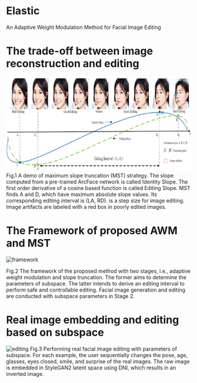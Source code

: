 # Elastic
An Adaptive Weight Modulation Method for Facial Image Editing

# The trade-off between image reconstruction and editing
</div>
<img src="./Elastic/Figs/problems.jpg" width="996" height="256"> 
</div>
Fig.1 A demo of maximum slope truncation (MST) strategy. The slope computed from a pre-trained ArcFace network is called Identity Slope. The first order derivative of a cosine based function is called Editing Slope. MST finds A and D, which have maximum absolute slope values. Its corresponding editing interval is (LA, RD). is a step size for image editing. Image artifacts are labeled with a red box in poorly edited images.

# The Framework of proposed AWM and MST
![framework](https://user-images.githubusercontent.com/28706611/141061650-2cc48cec-66d2-4519-9d08-6e3e7cac1605.jpg)

Fig.2 The framework of the proposed method with two stages, i.e., adaptive weight modulation and slope truncation. The former aims to determine the parameters of subspace. The latter intends to derive an editing interval to perform safe and controllable editing. Facial image generation and editing are conducted with subspace parameters in Stage 2.

# Real image embedding and editing based on subspace
![editing](https://user-images.githubusercontent.com/28706611/141062050-55cb5318-229e-4a5b-b71f-c63147507144.jpg)
Fig.3 Performing real facial image editing with parameters of subspace. For each example, the user sequentially changes the pose, age, glasses, eyes closed, smile, and surprise of the real images. The raw image is embedded in StyleGAN2 latent space using DNI, which results in an inverted image.
